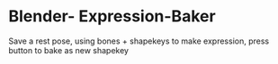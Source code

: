 # Blender- Expression-Baker
Save a rest pose, using bones + shapekeys to make expression, press button to bake as new shapekey
